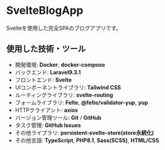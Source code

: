 # SvelteBlogApp
Svelteを使用した完全SPAのブログアプリです。

## 使用した技術・ツール
- 開発環境: __Docker__, __docker-compose__
- バックエンド: __Laravel9.3.1__
- フロントエンド: __Svelte__
- UIコンポーネントライブラリ: __Tailwind CSS__
- ルーティングライブラリ: __svelte-routing__
- フォームライブラリ: __Felte__, __@felte/validator-yup__, __yup__
- HTTPクライアント: __axios__
- バージョン管理ツール: __Git__ / __GitHub__
- タスク管理: __GitHub Issues__
- その他ライブラリ: __persistent-svelte-store(store永続化)__
- その他言語: __TypeScript__, __PHP8.1__, __Sass(SCSS)__, __HTML/CSS__
